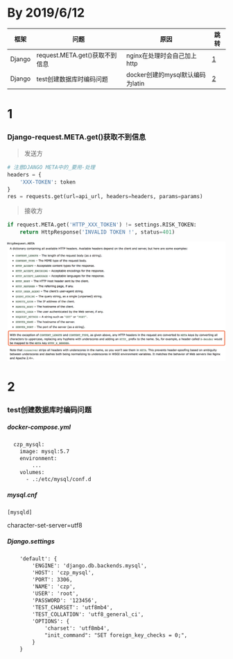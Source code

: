 # By 2019/6/12

框架|问题|原因|跳转
---|---|---|---
Django|request.META.get()获取不到信息|nginx在处理时会自己加上http|[1](#1)
Django|test创建数据库时编码问题|docker创建的mysql默认编码为latin|[2](#2)

# 1
### Django-request.META.get()获取不到信息
> 发送方
```python
# 注意DJANGO META中的_要用-处理
headers = {
    'XXX-TOKEN': token
}
res = requests.get(url=api_url, headers=headers, params=params)
```
> 接收方
```python
if request.META.get('HTTP_XXX_TOKEN') != settings.RISK_TOKEN:
    return HttpResponse('INVALID TOKEN !', status=401)
```
![](./image/Django_META.png)

# 2
### test创建数据库时编码问题
##### docker-compose.yml
```
  czp_mysql:
    image: mysql:5.7
    environment:
        ...
    volumes:
      - .:/etc/mysql/conf.d
```
##### mysql.cnf
```
[mysqld]
```
character-set-server=utf8
##### Django.settings
```pyton
    'default': {
        'ENGINE': 'django.db.backends.mysql',
        'HOST': 'czp_mysql',
        'PORT': 3306,
        'NAME': 'czp',
        'USER': 'root',
        'PASSWORD': '123456',
        'TEST_CHARSET': 'utf8mb4',
        'TEST_COLLATION': 'utf8_general_ci',
        'OPTIONS': {
            'charset': 'utf8mb4',
            "init_command": "SET foreign_key_checks = 0;",
        }
    }
```
